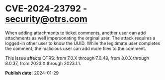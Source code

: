 # CVE-2024-23792 - security@otrs.com

When adding attachments to ticket comments, 
another user can add attachments as well impersonating the orginal user. The attack requires a 
logged-in other user to know the UUID. While the legitimate user 
completes the comment, the malicious user can add more files to the 
comment.

This issue affects OTRS: from 7.0.X through 7.0.48, from 8.0.X through 8.0.37, from 2023.X through 2023.1.1.



**Publish date:** 2024-01-29
